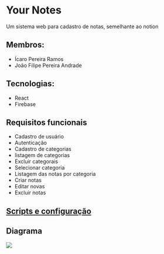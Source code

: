 # **Your Notes**

Um sistema web para cadastro de notas, semelhante ao notion

## Membros:

- Ícaro Pereira Ramos
- João Filipe Pereira Andrade

## Tecnologias:

- React
- Firebase

## Requisitos funcionais

- Cadastro de usuário
- Autenticação
- Cadastro de categorias
- listagem de categorias
- Excluir categorais
- Selecionar categoria
- Listagem das notas por categoria
- Criar notas
- Editar novas
- Excluir notas

## [Scripts e configuração](./package.json)

## Diagrama

![](./public/diagram.png)
